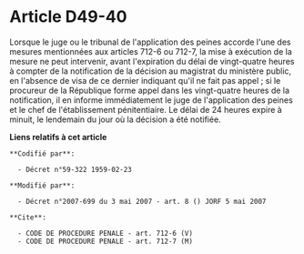 # Article D49-40

Lorsque le juge ou le tribunal de l'application des peines accorde l'une des mesures mentionnées aux articles 712-6 ou 712-7,
la mise à exécution de la mesure ne peut intervenir, avant l'expiration du délai de vingt-quatre heures à compter de la
notification de la décision au magistrat du ministère public, en l'absence de visa de ce dernier indiquant qu'il ne fait pas
appel ; si le procureur de la République forme appel dans les vingt-quatre heures de la notification, il en informe
immédiatement le juge de l'application des peines et le chef de l'établissement pénitentiaire. Le délai de 24 heures expire à
minuit, le lendemain du jour où la décision a été notifiée.

**Liens relatifs à cet article**

	**Codifié par**:

	  - Décret n°59-322 1959-02-23

	**Modifié par**:

	  - Décret n°2007-699 du 3 mai 2007 - art. 8 () JORF 5 mai 2007

	**Cite**:

	  - CODE DE PROCEDURE PENALE - art. 712-6 (V)
	  - CODE DE PROCEDURE PENALE - art. 712-7 (M)

